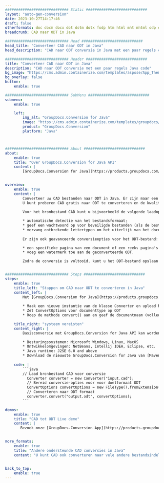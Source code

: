 ```yaml
---
############################# Static ############################
layout: "auto-gen-conversion"
date: 2023-10-27T14:17:46
draft: false
otherformats: doc docm docx dot dotm dotx fodp htm html mht mhtml odp odt otp pot potm potx pps ppsm ppsx ppt pptm pptx rtf
breadcrumb: CAD naar ODT in Java

############################# Head ############################
head_title: "Converteer CAD naar ODT in Java"
head_description: "CAD naar ODT conversie in Java met een paar regels code. Converteer meer dan 160 bestandsindelingen met de GroupDocs-documentconversie-API voor Java"

############################# Header ############################
title: "Converteer CAD naar ODT in Java"
description: "CAD naar ODT conversie met een paar regels Java code"
bg_image: "https://cms.admin.containerize.com/templates/aspose/App_Themes/V3/images/bg/header1.png"
bg_overlay: false
button:
    enable: true

############################# SubMenu ############################
submenu:
    enable: true

    left:
        img_alt: "GroupDocs.Conversion for Java"
        image: "https://cms.admin.containerize.com/templates/groupdocs/images/product-logos/90x90-noborder/groupdocs-conversion-java.png"
        product: "GroupDocs.Conversion"
        platform: "Java"



############################# About ############################
about:
    enable: true
    title: "Over GroupDocs.Conversion for Java API"
    content: |
        [GroupDocs.Conversion for Java](https://products.groupdocs.com/conversion/java/) is een geavanceerde conversie-API voor bestandsindelingen voor het converteren tussen populaire afbeeldings- en documentindelingen zoals Microsoft Office, OpenDocument, PDF, HTML, e-mail, CAD. en nog veel meer met slechts een paar regels code. De native API detecteert automatisch de formaten van de originele documenten en biedt veel opties voor het aanpassen van de geconverteerde documenten. Naast de functie om informatie uit een document te extraheren, ondersteunt het standaard ook het cachen van de conversieresultaten naar de lokale schijf. Elk type cacheopslag kan echter worden ondersteund door de juiste interfaces te implementeren - Amazon S3, Dropbox, Google Drive, Windows Azure, Reddis of andere.
    

overview:
    enable: true
    content: |
        Converteer uw CAD bestanden naar ODT in Java. Er zijn maar een paar regels Java code nodig op elk platform naar keuze, zoals Windows, Linux, macOS.
        U kunt proberen CAD gratis naar ODT te converteren en de kwaliteit van de conversieresultaten te evalueren. Naast eenvoudige scripts voor bestandsconversie, kunt u meer geavanceerde opties proberen voor het laden van het CAD-bronbestand en het opslaan van de ODT-uitvoer. 
        
        Voor het bronbestand CAD kunt u bijvoorbeeld de volgende laadopties gebruiken:

        * automatische detectie van het bestandsformaat;
        * geef een wachtwoord op voor beveiligde bestanden (als de bestandsindeling dit ondersteunt);
        * vervang ontbrekende lettertypen om het uiterlijk van het document te behouden.
        
        Er zijn ook geavanceerde conversieopties voor het ODT-bestand:

        * een specifieke pagina van een document of een reeks pagina's converteren;
        * voeg een watermerk toe aan de geconverteerde ODT.

        Zodra de conversie is voltooid, kunt u het ODT-bestand opslaan in uw lokale bestandspad of in opslag van derden, zoals FTP, Amazon S3, Google Drive, Dropbox enz. Let op - om CAD te converteren tot ODT, hoeft u geen extra software te installeren, zoals MS Office, Open Office, Adobe Acrobat Reader etc.


############################# Steps ############################
steps:
    enable: true
    title_left: "Stappen om CAD naar ODT te converteren in Java"
    content_left: |
        Met [GroupDocs.Conversion for Java](https://products.groupdocs.com/conversion/java/) kunnen ontwikkelaars het CAD-bestand eenvoudig converteren naar ODT met een paar regels code.
        
        * Maak een nieuwe instantie van de klasse Converter en upload het bestand CAD met het volledige pad
        * Zet ConvertOptions voor documenttype op ODT
        * Roep de methode convert() aan en geef de documentnaam (volledig pad) en formaat (ODT) door als parameter

    title_right: "systeem vereisten"
    content_right: |
        Basisconversie met GroupDocs.Conversion for Java API kan worden gedaan met slechts een paar regels code. Onze API's worden ondersteund op alle belangrijke platforms en besturingssystemen. Voordat u de onderstaande code uitvoert, moet u ervoor zorgen dat de volgende vereisten op uw systeem zijn geïnstalleerd.

        * Besturingssystemen: Microsoft Windows, Linux, MacOS
        * Ontwikkelomgevingen: NetBeans, Intellij IDEA, Eclipse, etc.
        * Java runtime: J2SE 6.0 and above
        * Download de nieuwste GroupDocs.Conversion for Java van [Maven](https://repository.groupdocs.com/webapp/#/artifacts/browse/tree/General/repo/com/groupdocs/groupdocs-conversion)
         
    code: |
        ```java    
        // Laad bronbestand CAD voor conversie
          Converter converter = new Converter("input.cad");
          // Bereid conversie-opties voor voor doelformaat ODT
          ConvertOptions convertOptions = new FileType().fromExtension("odt").getConvertOptions();
          // Converteren naar ODT formaat
          converter.convert("output.odt", convertOptions);
        ```

demos:
    enable: true
    title: "CAD tot ODT Live demo"
    content: |
       Bezoek onze [GroupDocs.Conversion App](https://products.groupdocs.app/conversion/family) website en probeer CAD naar ODT conversie nu. De gratis demo heeft de volgende voordelen:
          

more_formats:
    enable: true
    title: "Andere ondersteunde CAD conversies in Java"
    content: "U kunt CAD ook converteren naar vele andere bestandsindelingen. Zie de lijst hieronder."
       
       
back_to_top:
    enable: true
---
```

